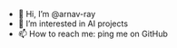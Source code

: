 - 👋 Hi, I’m @arnav-ray
- 👀 I’m interested in AI projects 
- 📫 How to reach me: ping me on GitHub

<!---
arnav-ray/arnav-ray is a ✨ special ✨ repository because its `README.md` (this file) appears on your GitHub profile.
You can click the Preview link to take a look at your changes.
--->
